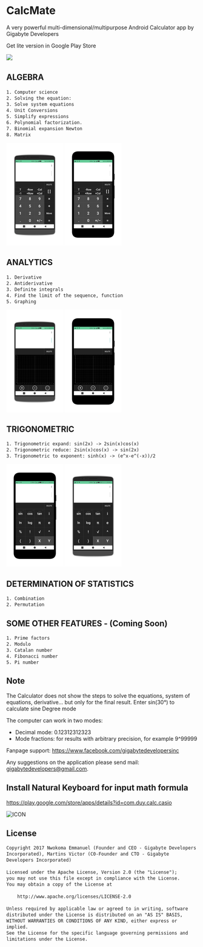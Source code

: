 # CalcMate
A very powerful multi-dimensional/multipurpose Android Calculator app by Gigabyte Developers

Get lite version in Google Play Store

<a href="https://play.google.com/store/apps/details?id=com.gigabytedevelopersinc.app.calculator">
<img src="https://play.google.com/intl/en_us/badges/images/generic/en_badge_web_generic.png" width="300"></a>

## ALGEBRA

	1. Computer science
	2. Solving the equation:
	3. Solve system equations
	4. Unit Conversions
	5. Simplify expressions
	6. Polynomial factorization.
	7. Binomial expansion Newton
	8. Matrix
![ICON](app/src/main/res/drawable/matrix1.png) ![ICON](app/src/main/res/drawable/matrix2.png)

## ANALYTICS

	1. Derivative
	2. Antiderivative
	3. Definite integrals
	4. Find the limit of the sequence, function
	5. Graphing
![ICON](app/src/main/res/drawable/graph1.png) ![ICON](app/src/main/res/drawable/graph2.png)

## TRIGONOMETRIC

	1. Trigonometric expand: sin(2x) -> 2sin(x)cos(x)
	2. Trigonometric reduce: 2sin(x)cos(x) -> sin(2x)
	3. Trigonometric to exponent: sinh(x) -> (e^x-e^(-x))/2
![ICON](app/src/main/res/drawable/advanced1.png) ![ICON](app/src/main/res/drawable/advanced2.png)

## DETERMINATION OF STATISTICS

	1. Combination
	2. Permutation

## SOME OTHER FEATURES - (Coming Soon)

	1. Prime factors
	2. Modulo
	3. Catalan number
	4. Fibonacci number
	5. Pi number

## Note

The Calculator does not show the steps to solve the equations, system of equations, derivative... but only for the final result.
Enter sin(30°) to calculate sine Degree mode

The computer can work in two modes:
- 	Decimal mode: 0.12312312323
- 	Mode fractions: for results with arbitrary precision, for example 9^99999

Fanpage support: https://www.facebook.com/gigabytedevelopersinc

Any suggestions on the application please send mail: gigabytedevelopers@gmail.com.

## Install Natural Keyboard for input math formula

https://play.google.com/store/apps/details?id=com.duy.calc.casio

![ICON](art/natural_icon-web.png)

## License

	Copyright 2017 Nwokoma Emmanuel (Founder and CEO - Gigabyte Developers Incorporated), Martins Victor (C0-Founder and CTO - Gigabyte Developers Incorporated)

	Licensed under the Apache License, Version 2.0 (the "License");
	you may not use this file except in compliance with the License.
	You may obtain a copy of the License at

		http://www.apache.org/licenses/LICENSE-2.0

	Unless required by applicable law or agreed to in writing, software
	distributed under the License is distributed on an "AS IS" BASIS,
	WITHOUT WARRANTIES OR CONDITIONS OF ANY KIND, either express or implied.
	See the License for the specific language governing permissions and
	limitations under the License.